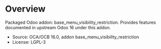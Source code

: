 # Overview

Packaged Odoo addon: base_menu_visibility_restriction. Provides features documented in upstream Odoo 16 under this addon.

- Source: OCA/OCB 16.0, addon base_menu_visibility_restriction
- License: LGPL-3
